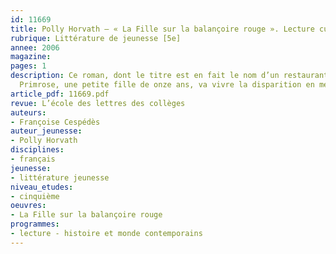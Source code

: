 ```yaml
---
id: 11669
title: Polly Horvath – « La Fille sur la balançoire rouge ». Lecture cursive 
rubrique: Littérature de jeunesse [5e]
annee: 2006
magazine: 
pages: 1
description: Ce roman, dont le titre est en fait le nom d’un restaurant, raconte comment
  Primrose, une petite fille de onze ans, va vivre la disparition en mer de ses parents.
article_pdf: 11669.pdf
revue: L’école des lettres des collèges
auteurs:
- Françoise Cespédès
auteur_jeunesse:
- Polly Horvath
disciplines:
- français
jeunesse:
- littérature jeunesse
niveau_etudes:
- cinquième
oeuvres:
- La Fille sur la balançoire rouge
programmes:
- lecture - histoire et monde contemporains
---
```

